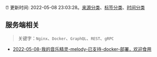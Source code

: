 :alarm_clock: 更新时间: 2022-05-08 23:03:28。[来源分类](../README.md)、[标签分类](../TAGS.md)、[时间分类](../TIMELINE.md)

## 服务端相关


> 关键字：`Nginx`、`Docker`、`GraphQL`、`REST`、`gRPC`



- [2022-05-08-我的音乐精灵-melody-已支持-docker-部署，欢迎食用](https://www.v2ex.com/t/851616) 